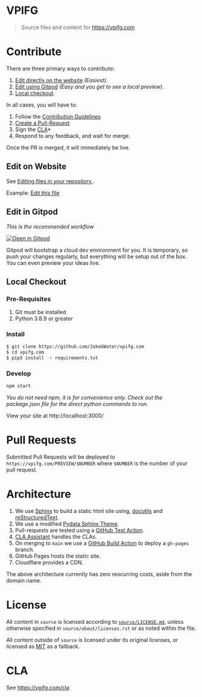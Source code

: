 # VPIFG

> Source files and content for https://vpifg.com

# Contribute

There are three primary ways to contribute:

1. [Edit directly on the website](#edit-on-website) _(Easiest)_.
2. [Edit using Gitpod](#edit-in-gitpod) _(Easy and you get to see a local preview)_.
3. [Local checkout](#local-checkout).

In all cases, you will have to:

1. Follow the [Contribution Guidelines](https://github.com/JakeGWater/vpifg.com/blob/main/source/about/contributing.rst) 
1. [Create a Pull-Request](https://docs.github.com/en/github/collaborating-with-issues-and-pull-requests/creating-a-pull-request-from-a-fork)
1. Sign the [CLA](#cla)*
1. Respond to any feedback, and wait for merge.

Once the PR is merged, it will immediately be live.

## Edit on Website

See [Editing files in your repository
](https://docs.github.com/en/github/managing-files-in-a-repository/editing-files-in-your-repository).

Example: [Edit this file](https://github.com/JakeGWater/vpifg.com/edit/main/README.md)

## Edit in Gitpod

*This is the recommended workflow*

[![Open in Gitpod](https://gitpod.io/button/open-in-gitpod.svg)](https://gitpod.io/#https://github.com/JakeGWater/vpifg.com)

Gitpod will bootstrap a cloud dev environment for you.
It is temporary, so push your changes regularly, but everything will be setup out of the box.
You can even preview your ideas live.

## Local Checkout

### Pre-Requisites

1. Git must be installed
1. Python 3.8.9 or greater 

### Install

```sh
$ git clone https://github.com/JakeGWater/vpifg.com
$ cd vpifg.com
$ pip3 install -r requirements.txt
```

### Develop

```sh
npm start
```

_You do not need npm, it is for convenience only. Check out the package.json file for the direct python commands to run_.

View your site at http://localhost:3000/

# Pull Requests

Submitted Pull Requests will be deployed to `https://vpifg.com/PREVIEW/$NUMBER` where `$NUMBER` is the number of your pull request.

# Architecture

1. We use [Sphinx](https://github.com/sphinx-doc/sphinx) to build a static html site using,
   [docutils](https://docutils.sourceforge.io/) and [reStructuredText](https://docutils.sourceforge.io/rst.html).
1. We use a modified [Pydata Sphinx Theme](https://github.com/pydata/pydata-sphinx-theme).
1. Pull-requests are tested using a [GitHub Test Action](https://github.com/JakeGWater/vpifg.com/blob/main/.github/workflows/test.yaml).
1. [CLA Assistant](https://cla-assistant.io/) handles the CLAs.
1. On merging to `main` we use a [GitHub Build Action](https://github.com/JakeGWater/vpifg.com/blob/main/.github/workflows/main.yml) to deploy a `gh-pages` branch.
1. GitHub Pages hosts the static site.
1. Cloudflare provides a CDN.

The above architecture currently has zero reocurring costs, aside from the domain name.

# License

All content in `source` is licensed according to [`source/LICENSE.md`](source/LICENSE.md),
unless otherwise specified in `source/about/licenses.rst` or as noted within the file.

All content outside of `source` is licensed under its original licenses,
or licensed as [MIT](https://opensource.org/licenses/MIT) as a fallback.

# CLA

See https://vpifg.com/cla
